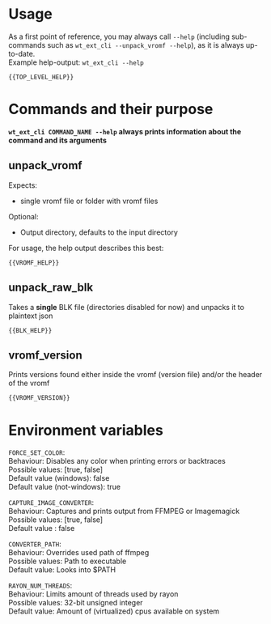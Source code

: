 # Usage

As a first point of reference, you may always call `--help` (including sub-commands such as
`wt_ext_cli --unpack_vromf --help`), as it is always up-to-date.  
Example help-output: `wt_ext_cli --help`

```
{{TOP_LEVEL_HELP}}
```

# Commands and their purpose

**`wt_ext_cli COMMAND_NAME --help` always prints information about the command and its arguments**

## unpack_vromf

Expects:

- single vromf file or folder with vromf files

Optional:

- Output directory, defaults to the input directory

For usage, the help output describes this best:

```
{{VROMF_HELP}}
```

## unpack_raw_blk

Takes a **single** BLK file (directories disabled for now) and unpacks it to plaintext json

```
{{BLK_HELP}}
```

## vromf_version

Prints versions found either inside the vromf (version file) and/or the header of the vromf

```
{{VROMF_VERSION}}
```

# Environment variables

`FORCE_SET_COLOR`:  
Behaviour: Disables any color when printing errors or backtraces  
Possible values: [true, false]  
Default value (windows): false  
Default value (not-windows): true

`CAPTURE_IMAGE_CONVERTER`:  
Behaviour: Captures and prints output from FFMPEG or Imagemagick
Possible values: [true, false]  
Default value : false

`CONVERTER_PATH`:  
Behaviour: Overrides used path of ffmpeg  
Possible values: Path to executable  
Default value: Looks into $PATH

`RAYON_NUM_THREADS`:  
Behaviour: Limits amount of threads used by rayon  
Possible values: 32-bit unsigned integer  
Default value: Amount of (virtualized) cpus available on system  
